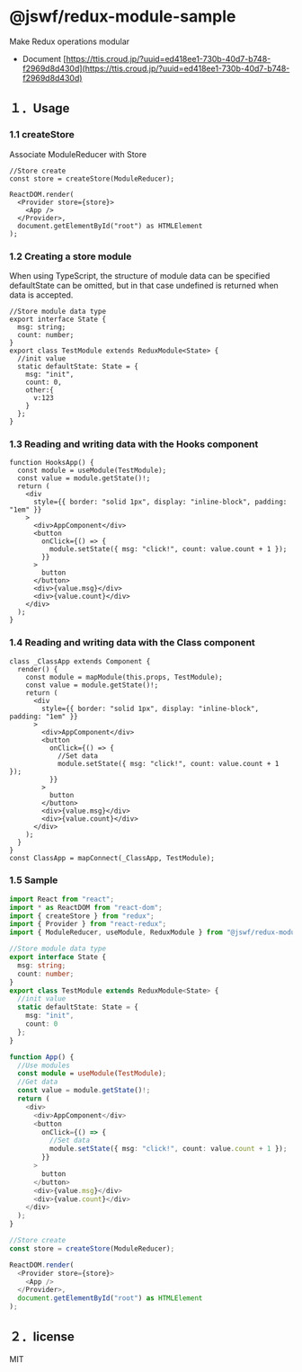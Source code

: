 # @jswf/redux-module-sample

Make Redux operations modular

- Document
[https://ttis.croud.jp/?uuid=ed418ee1-730b-40d7-b748-f2969d8d430d](https://ttis.croud.jp/?uuid=ed418ee1-730b-40d7-b748-f2969d8d430d)

## １．Usage

### 1.1 createStore

Associate ModuleReducer with Store

```tsx
//Store create
const store = createStore(ModuleReducer);

ReactDOM.render(
  <Provider store={store}>
    <App />
  </Provider>,
  document.getElementById("root") as HTMLElement
);
```

### 1.2 Creating a store module

When using TypeScript, the structure of module data can be specified
defaultState can be omitted, but in that case undefined is returned when data is accepted.

```tsx
//Store module data type
export interface State {
  msg: string;
  count: number;
}
export class TestModule extends ReduxModule<State> {
  //init value
  static defaultState: State = {
    msg: "init",
    count: 0,
    other:{
      v:123
    }
  };
}
```

### 1.3 Reading and writing data with the Hooks component

```tsx
function HooksApp() {
  const module = useModule(TestModule);
  const value = module.getState()!;
  return (
    <div
      style={{ border: "solid 1px", display: "inline-block", padding: "1em" }}
    >
      <div>AppComponent</div>
      <button
        onClick={() => {
          module.setState({ msg: "click!", count: value.count + 1 });
        }}
      >
        button
      </button>
      <div>{value.msg}</div>
      <div>{value.count}</div>
    </div>
  );
}
```

### 1.4 Reading and writing data with the Class component

```tsx
class _ClassApp extends Component {
  render() {
    const module = mapModule(this.props, TestModule);
    const value = module.getState()!;
    return (
      <div
        style={{ border: "solid 1px", display: "inline-block", padding: "1em" }}
      >
        <div>AppComponent</div>
        <button
          onClick={() => {
            //Set data
            module.setState({ msg: "click!", count: value.count + 1 });
          }}
        >
          button
        </button>
        <div>{value.msg}</div>
        <div>{value.count}</div>
      </div>
    );
  }
}
const ClassApp = mapConnect(_ClassApp, TestModule);
```

### 1.5 Sample

```ts
import React from "react";
import * as ReactDOM from "react-dom";
import { createStore } from "redux";
import { Provider } from "react-redux";
import { ModuleReducer, useModule, ReduxModule } from "@jswf/redux-module";

//Store module data type
export interface State {
  msg: string;
  count: number;
}
export class TestModule extends ReduxModule<State> {
  //init value
  static defaultState: State = {
    msg: "init",
    count: 0
  };
}

function App() {
  //Use modules
  const module = useModule(TestModule);
  //Get data
  const value = module.getState()!;
  return (
    <div>
      <div>AppComponent</div>
      <button
        onClick={() => {
          //Set data
          module.setState({ msg: "click!", count: value.count + 1 });
        }}
      >
        button
      </button>
      <div>{value.msg}</div>
      <div>{value.count}</div>
    </div>
  );
}

//Store create
const store = createStore(ModuleReducer);

ReactDOM.render(
  <Provider store={store}>
    <App />
  </Provider>,
  document.getElementById("root") as HTMLElement
);

```

## ２．license

MIT
